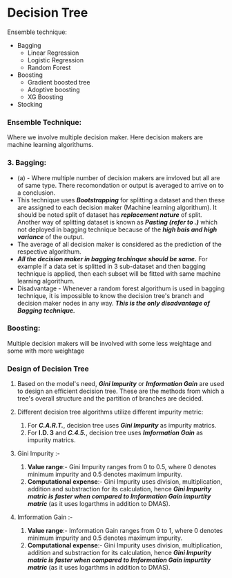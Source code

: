 # Decision Tree
Ensemble technique:
- Bagging
  - Linear Regression 
  - Logistic Regression
  - Random Forest
- Boosting 
  - Gradient boosted tree
  - Adoptive boosting
  - XG Boosting
- Stocking
### Ensemble Technique: 
Where we involve multiple decision maker. Here decision makers are machine learning algorithums.
### 3. Bagging:
-  (a) - Where multiple number of decision makers are invloved but all are of same type. There recomondation or output is averaged to arrive on to a conclusion.
- This technique uses ***Bootstrapping*** for splitting a dataset and then these are assigned to each decision maker (Machine learning algorithum). It should be noted split of dataset has  ***replacement nature***  of split. Another way of splitting dataset is known as ***Pasting (refer to .)*** which not deployed in bagging technique because of the ***high bais and high variance*** of the output. 
- The average of all decision maker is considered as the prediction of the respective algorithum.
- ***All the decision maker in bagging techinque should be same.*** For example if a data set is splitted in 3 sub-dataset and then bagging technique is applied, then each subset will be fitted with same machine learning algorithum.
- Disadvantage - Whenever a random forest algorithum is used in bagging technique, it is impossible to know the decision tree's branch and decision maker nodes in any way. ***This is the only disadvantage of Bagging technique.***
### Boosting:
Multiple decision makers will be involved with some less weightage and some with more weightage 



### Design of Decision Tree 

1. Based on the model's need, ***Gini Impurity*** or ***Imformation Gain*** are used to design an efficient decision tree. These are the methods from which a tree's overall structure and the partition of branches are decided.

2. Different decision tree algorithms utilize different impurity metric:
   1. For ***C.A.R.T.***, decision tree uses ***Gini Impurity*** as impurity matrics.
   2. For **I.D. 3** and ***C.4.5.***, decision tree uses ***Imformation Gain*** as impurity matrics.

3. Gini Impurity :-
   1. **Value range**:- Gini Impurity ranges from 0 to 0.5, where 0 denotes minimum impurity and 0.5 denotes maximum impurity.
   2. **Computational expense**:- Gini Impurity uses division, multiplication, addition and substraction for its calculation, hence ***Gini Impurity    matric is faster when compared to Imformation Gain impurtity matric*** (as it uses logarthms in addition to DMAS).
  
4. Imformation Gain :-  
   1. **Value range**:- Imformation Gain ranges from 0 to 1, where 0 denotes minimum impurity and 0.5 denotes maximum impurity.
   2. **Computational expense**:- Gini Impurity uses division, multiplication, addition and substraction for its calculation, hence ***Gini Impurity    matric is faster when compared to Imformation Gain impurtity matric*** (as it uses logarthms in addition to DMAS).
   
   
   
   
